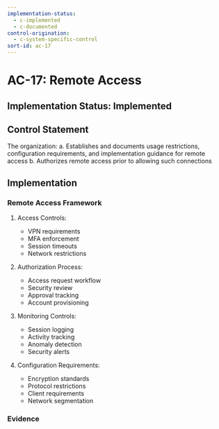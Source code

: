 ```yaml
---
implementation-status:
  - c-implemented
  - c-documented
control-origination:
  - c-system-specific-control
sort-id: ac-17
---
```


# AC-17: Remote Access

## Implementation Status: Implemented

## Control Statement

The organization:
a. Establishes and documents usage restrictions, configuration requirements, and implementation guidance for remote access
b. Authorizes remote access prior to allowing such connections

## Implementation

### Remote Access Framework

1. Access Controls:
   - VPN requirements
   - MFA enforcement
   - Session timeouts
   - Network restrictions

2. Authorization Process:
   - Access request workflow
   - Security review
   - Approval tracking
   - Account provisioning

3. Monitoring Controls:
   - Session logging
   - Activity tracking
   - Anomaly detection
   - Security alerts

4. Configuration Requirements:
   - Encryption standards
   - Protocol restrictions
   - Client requirements
   - Network segmentation

### Evidence
